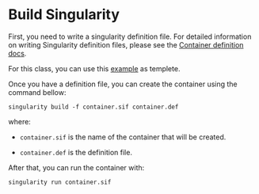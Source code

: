 # Build Singularity

First, you need to write a singularity definition file. For detailed information on writing Singularity definition files, please see the [Container definition docs](https://sylabs.io/guides/3.0/user-guide/definition_files.html).

For this class, you can use this [example](https://github.com/HPCSys-Lab/HPC-101/blob/main/tutorials/build-singularity/container.def) as templete.

Once you have a definition file, you can create the container using the command bellow:

`singularity build -f container.sif container.def`

where:

- `container.sif` is the name of the container that will be created.

- `container.def` is the definition file.

After that, you can run the container with:

`singularity run container.sif`
